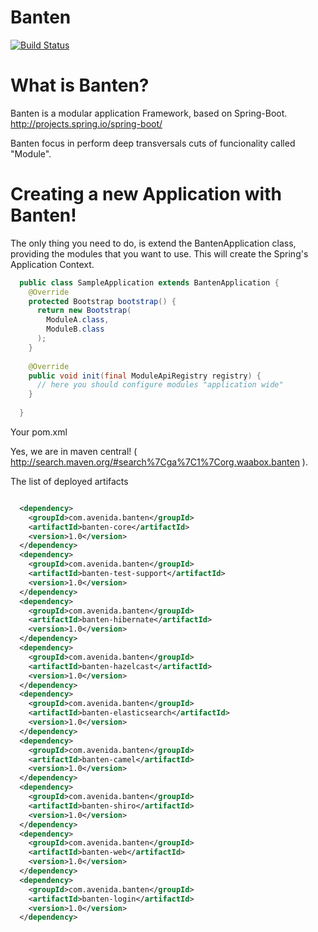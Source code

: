# Banten 

[![Build Status](https://travis-ci.org/waabox/banten.svg?branch=master)](https://travis-ci.org/waabox/banten)

<h1>What is Banten?</h1>

Banten is a modular application Framework, based on Spring-Boot. http://projects.spring.io/spring-boot/

Banten focus in perform deep transversals cuts of funcionality called "Module".

<h1>Creating a new Application with Banten!</h1>

The only thing you need to do, is extend the BantenApplication class, providing the modules that you want to use.
This will create the Spring's Application Context.

```java
  public class SampleApplication extends BantenApplication {
    @Override
    protected Bootstrap bootstrap() {
      return new Bootstrap(
        ModuleA.class,
        ModuleB.class
      );
    }
    
    @Override
    public void init(final ModuleApiRegistry registry) {
      // here you should configure modules "application wide"
    }
    
  }
```
Your pom.xml

Yes, we are in maven central! ( http://search.maven.org/#search%7Cga%7C1%7Corg.waabox.banten ).

The list of deployed artifacts

```xml

  <dependency>
    <groupId>com.avenida.banten</groupId>
    <artifactId>banten-core</artifactId>
    <version>1.0</version>
  </dependency>
  <dependency>
    <groupId>com.avenida.banten</groupId>
    <artifactId>banten-test-support</artifactId>
    <version>1.0</version>
  </dependency>
  <dependency>
    <groupId>com.avenida.banten</groupId>
    <artifactId>banten-hibernate</artifactId>
    <version>1.0</version>
  </dependency>
  <dependency>
    <groupId>com.avenida.banten</groupId>
    <artifactId>banten-hazelcast</artifactId>
    <version>1.0</version>
  </dependency>
  <dependency>
    <groupId>com.avenida.banten</groupId>
    <artifactId>banten-elasticsearch</artifactId>
    <version>1.0</version>
  </dependency>
  <dependency>
    <groupId>com.avenida.banten</groupId>
    <artifactId>banten-camel</artifactId>
    <version>1.0</version>
  </dependency>
  <dependency>
    <groupId>com.avenida.banten</groupId>
    <artifactId>banten-shiro</artifactId>
    <version>1.0</version>
  </dependency>
  <dependency>
    <groupId>com.avenida.banten</groupId>
    <artifactId>banten-web</artifactId>
    <version>1.0</version>
  </dependency>
  <dependency>
    <groupId>com.avenida.banten</groupId>
    <artifactId>banten-login</artifactId>
    <version>1.0</version>
  </dependency>

```
